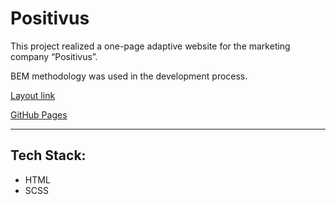 # Positivus

This project realized a one-page adaptive website for the marketing company “Positivus”.  

BEM methodology was used in the development process.

[Layout link](https://www.figma.com/design/racHPrMNd7jO0XgXQPpE7w/Positivus-Landing-Page-Design-(Community)?node-id=25-145&node-type=canvas&t=VnQxxi13mrxhlqsd-0)

[GitHub Pages](https://gidcher.github.io/positivus/)

---

## Tech Stack:

* HTML 
* SCSS
